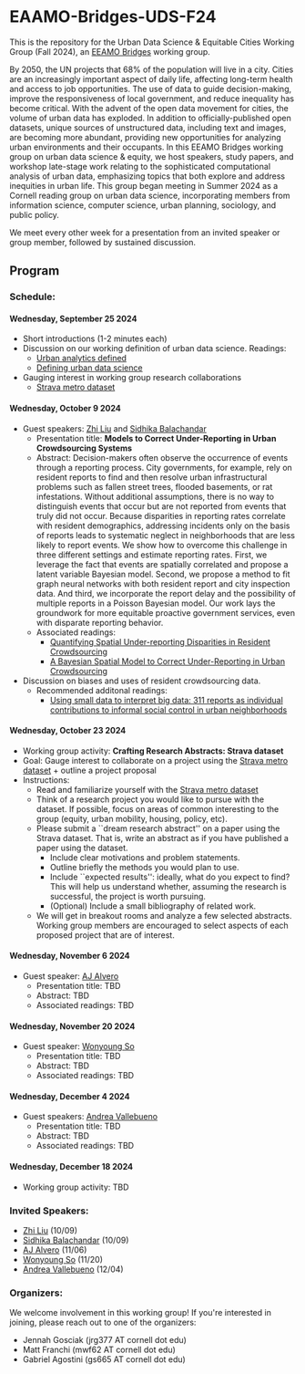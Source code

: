 # EAAMO-Bridges-UDS-F24
This is the repository for the Urban Data Science & Equitable Cities Working Group (Fall 2024), an [EEAMO Bridges](https://bridges.eaamo.org/) working group. 

By 2050, the UN projects that 68% of the population will live in a city. Cities are an increasingly important aspect of daily life, affecting long-term health and access to job opportunities. The use of data to guide decision-making, improve the responsiveness of local government, and reduce inequality has become critical. With the advent of the open data movement for cities, the volume of urban data has exploded. In addition to officially-published open datasets, unique sources of unstructured data, including text and images, are becoming more abundant, providing new opportunities for analyzing urban environments and their occupants. In this EEAMO Bridges working group on urban data science & equity, we host speakers, study papers, and workshop late-stage work relating to the sophisticated computational analysis of urban data, emphasizing topics that both explore and address inequities in urban life. This group began meeting in Summer 2024 as a Cornell reading group on urban data science, incorporating members from information science, computer science, urban planning, sociology, and public policy. 

We meet every other week for a presentation from an invited speaker or group member, followed by sustained discussion. 


## Program 

### Schedule: 

#### Wednesday, September 25 2024 
  - Short introductions (1-2 minutes each)
  - Discussion on our working definition of urban data science. Readings:
    - [Urban analytics defined](https://journals.sagepub.com/doi/10.1177/2399808319839494)
    - [Defining urban data science](https://journals.sagepub.com/share/ZRN9UCWSQHPWJHYWBGYY?target=10.1177/2399808319882826)
  - Gauging interest in working group research collaborations
    - [Strava metro dataset](https://www.strava.com/clubs/231407/posts/32218967)
   
#### Wednesday, October 9 2024
  - Guest speakers: [Zhi Liu](https://zhiliu724.github.io) and [Sidhika Balachandar](https://sidhikabalachandar.github.io)
    - Presentation title: **Models to Correct Under-Reporting in Urban Crowdsourcing Systems**
    - Abstract: Decision-makers often observe the occurrence of events through a reporting process. City governments, for example, rely on resident reports to find and then resolve urban infrastructural problems such as fallen street trees, flooded basements, or rat infestations. Without additional assumptions, there is no way to distinguish events that occur but are not reported from events that truly did not occur. Because disparities in reporting rates correlate with resident demographics, addressing incidents only on the basis of reports leads to systematic neglect in neighborhoods that are less likely to report events. We show how to overcome this challenge in three different settings and estimate reporting rates. First, we leverage the fact that events are spatially correlated and propose a latent variable Bayesian model. Second, we propose a method to fit graph neural networks with both resident report and city inspection data. And third, we incorporate the report delay and the possibility of multiple reports in a Poisson Bayesian model. Our work lays the groundwork for more equitable proactive government services, even with disparate reporting behavior.
    - Associated readings:
      - [Quantifying Spatial Under-reporting Disparities in Resident Crowdsourcing](https://arxiv.org/abs/2204.08620)
      - [A Bayesian Spatial Model to Correct Under-Reporting in Urban Crowdsourcing](https://arxiv.org/abs/2312.11754)
  - Discussion on biases and uses of resident crowdsourcing data.
    - Recommended additonal readings:
      - [Using small data to interpret big data: 311 reports as individual contributions to informal social control in urban neighborhoods](https://www.sciencedirect.com/science/article/pii/S0049089X16301764)

#### Wednesday, October 23 2024 
  - Working group activity: **Crafting Research Abstracts: Strava dataset**
  - Goal: Gauge interest to collaborate on a project using the [Strava metro dataset](https://www.strava.com/clubs/231407/posts/32218967) + outline a project proposal
  - Instructions:
     - Read and familiarize yourself with the [Strava metro dataset](https://www.strava.com/clubs/231407/posts/32218967)
     - Think of a research project you would like to pursue with the dataset. If possible, focus on areas of common interesting to the group (equity, urban mobility, housing, policy, etc).
     - Please submit a ``dream research abstract'' on a paper using the Strava dataset. That is, write an abstract as if you have published a paper using the dataset.
       - Include clear motivations and problem statements.
       - Outline briefly the methods you would plan to use.
       - Include ``expected results'': ideally, what do you expect to find? This will help us understand whether, assuming the research is successful, the project is worth pursuing.
       - (Optional) Include a small bibliography of related work.
    - We will get in breakout rooms and analyze a few selected abstracts. Working group members are encouraged to select aspects of each proposed project that are of interest.
      
#### Wednesday, November 6 2024
  - Guest speaker: [AJ Alvero](https://ajalvero.com)
    - Presentation title: TBD
    - Abstract: TBD
    - Associated readings: TBD
     
#### Wednesday, November 20 2024
  - Guest speaker: [Wonyoung So](https://wonyoung.so)
    - Presentation title: TBD
    - Abstract: TBD
    - Associated readings: TBD

#### Wednesday, December 4 2024
  - Guest speakers: [Andrea Vallebueno](https://andreavalleai.com)
    - Presentation title: TBD
    - Abstract: TBD
    - Associated readings: TBD
        
#### Wednesday, December 18 2024
  - Working group activity: TBD

### Invited Speakers: 
- [Zhi Liu](https://zhiliu724.github.io) (10/09)
- [Sidhika Balachandar](https://sidhikabalachandar.github.io) (10/09)
- [AJ Alvero](https://ajalvero.com) (11/06)
- [Wonyoung So](https://wonyoung.so) (11/20)
- [Andrea Vallebueno](https://andreavalleai.com) (12/04)

### Organizers: 
We welcome involvement in this working group! If you're interested in joining, please reach out to one of the organizers: 
- Jennah Gosciak (jrg377 AT cornell dot edu) 
- Matt Franchi (mwf62 AT cornell dot edu)
- Gabriel Agostini (gs665 AT cornell dot edu)
